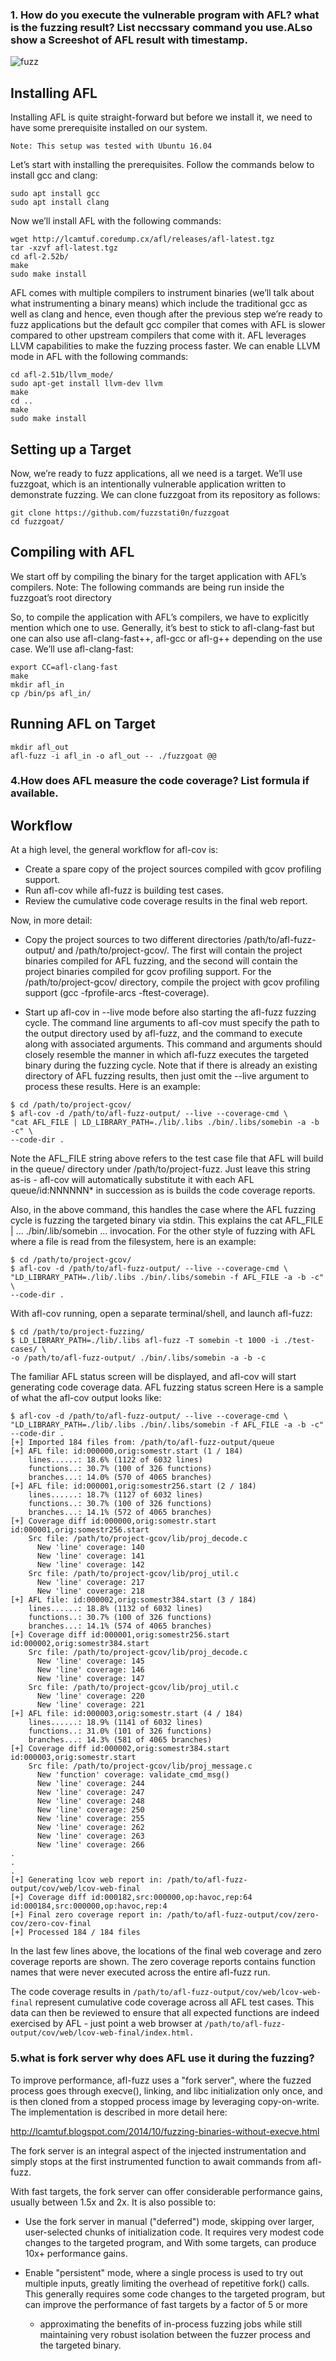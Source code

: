 

### 1. How do you execute the vulnerable program with AFL? what is the fuzzing result? List neccssary command you use.ALso show a Screeshot of AFL result with timestamp.

![fuzz](https://user-images.githubusercontent.com/89963356/143688444-8357c3b2-5559-4dc2-8014-43e18fdc80ba.png)

## Installing AFL

Installing AFL is quite straight-forward but before we install it, we need to have some prerequisite installed on our system.

    Note: This setup was tested with Ubuntu 16.04

Let’s start with installing the prerequisites. Follow the commands below to install gcc and clang:
```
sudo apt install gcc
sudo apt install clang
```
Now we’ll install AFL with the following commands:
```
wget http://lcamtuf.coredump.cx/afl/releases/afl-latest.tgz
tar -xzvf afl-latest.tgz
cd afl-2.52b/
make
sudo make install
```
AFL comes with multiple compilers to instrument binaries (we’ll talk about what instrumenting a binary means) which include the traditional gcc as well as clang and hence, even though after the previous step we’re ready to fuzz applications but the default gcc compiler that comes with AFL is slower compared to other upstream compilers that come with it. AFL leverages LLVM capabilities to make the fuzzing process faster. We can enable LLVM mode in AFL with the following commands:
```
cd afl-2.51b/llvm_mode/
sudo apt-get install llvm-dev llvm
make
cd ..
make
sudo make install
```
## Setting up a Target

Now, we’re ready to fuzz applications, all we need is a target. We’ll use fuzzgoat, which is an intentionally vulnerable application written to demonstrate fuzzing. We can clone fuzzgoat from its repository as follows:
```
git clone https://github.com/fuzzstati0n/fuzzgoat
cd fuzzgoat/
```
## Compiling with AFL

We start off by compiling the binary for the target application with AFL’s compilers. 
    Note: The following commands are being run inside the fuzzgoat’s root directory

So, to compile the application with AFL’s compilers, we have to explicitly mention which one to use. Generally, it’s best to stick to afl-clang-fast but one can also use afl-clang-fast++, afl-gcc or afl-g++ depending on the use case. We’ll use afl-clang-fast:
```
export CC=afl-clang-fast
make
mkdir afl_in
cp /bin/ps afl_in/
```
## Running AFL on Target
```
mkdir afl_out
afl-fuzz -i afl_in -o afl_out -- ./fuzzgoat @@
```

### 4.How does AFL measure the code coverage? List formula if available.

## Workflow
At a high level, the general workflow for afl-cov is:

   - Create a spare copy of the project sources compiled with gcov profiling support.
   - Run afl-cov while afl-fuzz is building test cases.
   - Review the cumulative code coverage results in the final web report.

Now, in more detail:

- Copy the project sources to two different directories /path/to/afl-fuzz-output/ and /path/to/project-gcov/. The first will contain the project binaries compiled for AFL fuzzing, and the second will contain the project binaries compiled for gcov profiling support. For the /path/to/project-gcov/ directory, compile the project with gcov profiling support (gcc -fprofile-arcs -ftest-coverage).

- Start up afl-cov in --live mode before also starting the afl-fuzz fuzzing cycle. The command line arguments to afl-cov must specify the path to the output directory used by afl-fuzz, and the command to execute along with associated arguments. This command and arguments should closely resemble the manner in which afl-fuzz executes the targeted binary during the fuzzing cycle. Note that if there is already an existing directory of AFL fuzzing results, then just omit the --live argument to process these results. Here is an example:
```
$ cd /path/to/project-gcov/
$ afl-cov -d /path/to/afl-fuzz-output/ --live --coverage-cmd \
"cat AFL_FILE | LD_LIBRARY_PATH=./lib/.libs ./bin/.libs/somebin -a -b -c" \
--code-dir .
```
Note the AFL_FILE string above refers to the test case file that AFL will build in the queue/ directory under /path/to/project-fuzz. Just leave this string as-is - afl-cov will automatically substitute it with each AFL queue/id:NNNNNN* in succession as is builds the code coverage reports.

Also, in the above command, this handles the case where the AFL fuzzing cycle is fuzzing the targeted binary via stdin. This explains the cat AFL_FILE | ... ./bin/.lib/somebin ... invocation. For the other style of fuzzing with AFL where a file is read from the filesystem, here is an example:
```
$ cd /path/to/project-gcov/
$ afl-cov -d /path/to/afl-fuzz-output/ --live --coverage-cmd \
"LD_LIBRARY_PATH=./lib/.libs ./bin/.libs/somebin -f AFL_FILE -a -b -c" \
--code-dir .
```
With afl-cov running, open a separate terminal/shell, and launch afl-fuzz:
```
$ cd /path/to/project-fuzzing/
$ LD_LIBRARY_PATH=./lib/.libs afl-fuzz -T somebin -t 1000 -i ./test-cases/ \
-o /path/to/afl-fuzz-output/ ./bin/.libs/somebin -a -b -c
```
The familiar AFL status screen will be displayed, and afl-cov will start generating code coverage data. AFL fuzzing status screen Here is a sample of what the afl-cov output looks like:
```
$ afl-cov -d /path/to/afl-fuzz-output/ --live --coverage-cmd \
"LD_LIBRARY_PATH=./lib/.libs ./bin/.libs/somebin -f AFL_FILE -a -b -c" --code-dir .
[+] Imported 184 files from: /path/to/afl-fuzz-output/queue
[+] AFL file: id:000000,orig:somestr.start (1 / 184)
    lines......: 18.6% (1122 of 6032 lines)
    functions..: 30.7% (100 of 326 functions)
    branches...: 14.0% (570 of 4065 branches)
[+] AFL file: id:000001,orig:somestr256.start (2 / 184)
    lines......: 18.7% (1127 of 6032 lines)
    functions..: 30.7% (100 of 326 functions)
    branches...: 14.1% (572 of 4065 branches)
[+] Coverage diff id:000000,orig:somestr.start id:000001,orig:somestr256.start
    Src file: /path/to/project-gcov/lib/proj_decode.c
      New 'line' coverage: 140
      New 'line' coverage: 141
      New 'line' coverage: 142
    Src file: /path/to/project-gcov/lib/proj_util.c
      New 'line' coverage: 217
      New 'line' coverage: 218
[+] AFL file: id:000002,orig:somestr384.start (3 / 184)
    lines......: 18.8% (1132 of 6032 lines)
    functions..: 30.7% (100 of 326 functions)
    branches...: 14.1% (574 of 4065 branches)
[+] Coverage diff id:000001,orig:somestr256.start id:000002,orig:somestr384.start
    Src file: /path/to/project-gcov/lib/proj_decode.c
      New 'line' coverage: 145
      New 'line' coverage: 146
      New 'line' coverage: 147
    Src file: /path/to/project-gcov/lib/proj_util.c
      New 'line' coverage: 220
      New 'line' coverage: 221
[+] AFL file: id:000003,orig:somestr.start (4 / 184)
    lines......: 18.9% (1141 of 6032 lines)
    functions..: 31.0% (101 of 326 functions)
    branches...: 14.3% (581 of 4065 branches)
[+] Coverage diff id:000002,orig:somestr384.start id:000003,orig:somestr.start
    Src file: /path/to/project-gcov/lib/proj_message.c
      New 'function' coverage: validate_cmd_msg()
      New 'line' coverage: 244
      New 'line' coverage: 247
      New 'line' coverage: 248
      New 'line' coverage: 250
      New 'line' coverage: 255
      New 'line' coverage: 262
      New 'line' coverage: 263
      New 'line' coverage: 266
.
.
.
[+] Generating lcov web report in: /path/to/afl-fuzz-output/cov/web/lcov-web-final
[+] Coverage diff id:000182,src:000000,op:havoc,rep:64 id:000184,src:000000,op:havoc,rep:4
[+] Final zero coverage report in: /path/to/afl-fuzz-output/cov/zero-cov/zero-cov-final
[+] Processed 184 / 184 files
```
In the last few lines above, the locations of the final web coverage and zero coverage reports are shown. The zero coverage reports contains function names that were never executed across the entire afl-fuzz run.

The code coverage results in `/path/to/afl-fuzz-output/cov/web/lcov-web-final` represent cumulative code coverage across all AFL test cases. This data can then be reviewed to ensure that all expected functions are indeed exercised by AFL - just point a web browser at `/path/to/afl-fuzz-output/cov/web/lcov-web-final/index.html.`

### 5.what is fork server why does AFL use it during the fuzzing?


To improve performance, afl-fuzz uses a "fork server", where the fuzzed process
goes through execve(), linking, and libc initialization only once, and is then
cloned from a stopped process image by leveraging copy-on-write. The
implementation is described in more detail here:

  http://lcamtuf.blogspot.com/2014/10/fuzzing-binaries-without-execve.html

The fork server is an integral aspect of the injected instrumentation and
simply stops at the first instrumented function to await commands from
afl-fuzz.

With fast targets, the fork server can offer considerable performance gains,
usually between 1.5x and 2x. It is also possible to:

  - Use the fork server in manual ("deferred") mode, skipping over larger,
    user-selected chunks of initialization code. It requires very modest
    code changes to the targeted program, and With some targets, can
    produce 10x+ performance gains.

  - Enable "persistent" mode, where a single process is used to try out
    multiple inputs, greatly limiting the overhead of repetitive fork()
    calls. This generally requires some code changes to the targeted program,
    but can improve the performance of fast targets by a factor of 5 or more
    - approximating the benefits of in-process fuzzing jobs while still
    maintaining very robust isolation between the fuzzer process and the
    targeted binary.
